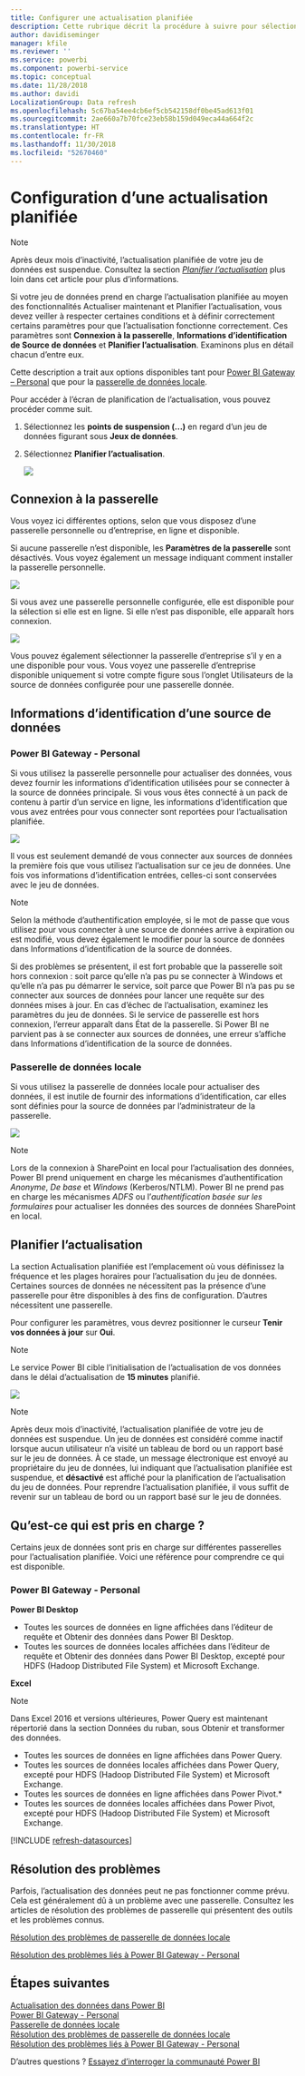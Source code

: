 ```yaml
---
title: Configurer une actualisation planifiée
description: Cette rubrique décrit la procédure à suivre pour sélectionner une passerelle et configurer une actualisation planifiée.
author: davidiseminger
manager: kfile
ms.reviewer: ''
ms.service: powerbi
ms.component: powerbi-service
ms.topic: conceptual
ms.date: 11/28/2018
ms.author: davidi
LocalizationGroup: Data refresh
ms.openlocfilehash: 5c67ba54ee4cb6ef5cb542158df0be45ad613f01
ms.sourcegitcommit: 2ae660a7b70fce23eb58b159d049eca44a664f2c
ms.translationtype: HT
ms.contentlocale: fr-FR
ms.lasthandoff: 11/30/2018
ms.locfileid: "52670460"
---
```

# <a name="configuring-scheduled-refresh"></a>Configuration d’une actualisation planifiée

>[!NOTE]
>Après deux mois d’inactivité, l’actualisation planifiée de votre jeu de données est suspendue. Consultez la section [*Planifier l’actualisation*](#schedule-refresh) plus loin dans cet article pour plus d’informations.
> 
> 

Si votre jeu de données prend en charge l’actualisation planifiée au moyen des fonctionnalités Actualiser maintenant et Planifier l’actualisation, vous devez veiller à respecter certaines conditions et à définir correctement certains paramètres pour que l’actualisation fonctionne correctement. Ces paramètres sont **Connexion à la passerelle**, **Informations d’identification de Source de données** et **Planifier l’actualisation**. Examinons plus en détail chacun d’entre eux.

Cette description a trait aux options disponibles tant pour [Power BI Gateway – Personal](service-gateway-personal-mode.md) que pour la [passerelle de données locale](service-gateway-onprem.md).

Pour accéder à l’écran de planification de l’actualisation, vous pouvez procéder comme suit.

1. Sélectionnez les **points de suspension (...)** en regard d’un jeu de données figurant sous **Jeux de données**.
2. Sélectionnez **Planifier l’actualisation**.
   
    ![](media/refresh-scheduled-refresh/dataset-menu.png)

## <a name="gateway-connection"></a>Connexion à la passerelle
Vous voyez ici différentes options, selon que vous disposez d’une passerelle personnelle ou d’entreprise, en ligne et disponible.

Si aucune passerelle n’est disponible, les **Paramètres de la passerelle** sont désactivés. Vous voyez également un message indiquant comment installer la passerelle personnelle.

![](media/refresh-scheduled-refresh/gateway-not-configured.png)

Si vous avez une passerelle personnelle configurée, elle est disponible pour la sélection si elle est en ligne. Si elle n’est pas disponible, elle apparaît hors connexion.

![](media/refresh-scheduled-refresh/gateway-connection.png)

Vous pouvez également sélectionner la passerelle d’entreprise s’il y en a une disponible pour vous. Vous voyez une passerelle d’entreprise disponible uniquement si votre compte figure sous l’onglet Utilisateurs de la source de données configurée pour une passerelle donnée.

## <a name="data-source-credentials"></a>Informations d’identification d’une source de données
### <a name="power-bi-gateway---personal"></a>Power BI Gateway - Personal
Si vous utilisez la passerelle personnelle pour actualiser des données, vous devez fournir les informations d’identification utilisées pour se connecter à la source de données principale. Si vous vous êtes connecté à un pack de contenu à partir d’un service en ligne, les informations d’identification que vous avez entrées pour vous connecter sont reportées pour l’actualisation planifiée.

![](media/refresh-scheduled-refresh/data-source-credentials-pgw.png)

Il vous est seulement demandé de vous connecter aux sources de données la première fois que vous utilisez l’actualisation sur ce jeu de données. Une fois vos informations d’identification entrées, celles-ci sont conservées avec le jeu de données.

> [!NOTE]
> Selon la méthode d’authentification employée, si le mot de passe que vous utilisez pour vous connecter à une source de données arrive à expiration ou est modifié, vous devez également le modifier pour la source de données dans Informations d’identification de la source de données.
> 
> 

Si des problèmes se présentent, il est fort probable que la passerelle soit hors connexion : soit parce qu’elle n’a pas pu se connecter à Windows et qu’elle n’a pas pu démarrer le service, soit parce que Power BI n’a pas pu se connecter aux sources de données pour lancer une requête sur des données mises à jour. En cas d’échec de l’actualisation, examinez les paramètres du jeu de données. Si le service de passerelle est hors connexion, l’erreur apparaît dans État de la passerelle. Si Power BI ne parvient pas à se connecter aux sources de données, une erreur s’affiche dans Informations d’identification de la source de données.

### <a name="on-premises-data-gateway"></a>Passerelle de données locale
Si vous utilisez la passerelle de données locale pour actualiser des données, il est inutile de fournir des informations d’identification, car elles sont définies pour la source de données par l’administrateur de la passerelle.

![](media/refresh-scheduled-refresh/data-source-credentials-egw.png)

> [!NOTE]
> Lors de la connexion à SharePoint en local pour l’actualisation des données, Power BI prend uniquement en charge les mécanismes d’authentification *Anonyme*, *De base* et *Windows* (Kerberos/NTLM). Power BI ne prend pas en charge les mécanismes *ADFS* ou l’*authentification basée sur les formulaires* pour actualiser les données des sources de données SharePoint en local.
> 
> 

## <a name="schedule-refresh"></a>Planifier l’actualisation
La section Actualisation planifiée est l’emplacement où vous définissez la fréquence et les plages horaires pour l’actualisation du jeu de données. Certaines sources de données ne nécessitent pas la présence d’une passerelle pour être disponibles à des fins de configuration. D’autres nécessitent une passerelle.

Pour configurer les paramètres, vous devrez positionner le curseur **Tenir vos données à jour** sur **Oui**.

> [!NOTE]
> Le service Power BI cible l’initialisation de l’actualisation de vos données dans le délai d’actualisation de **15 minutes** planifié.
> 
> 

![](media/refresh-scheduled-refresh/scheduled-refresh.png)

> [!NOTE]
> Après deux mois d’inactivité, l’actualisation planifiée de votre jeu de données est suspendue. Un jeu de données est considéré comme inactif lorsque aucun utilisateur n’a visité un tableau de bord ou un rapport basé sur le jeu de données. À ce stade, un message électronique est envoyé au propriétaire du jeu de données, lui indiquant que l’actualisation planifiée est suspendue, et **désactivé** est affiché pour la planification de l’actualisation du jeu de données. Pour reprendre l’actualisation planifiée, il vous suffit de revenir sur un tableau de bord ou un rapport basé sur le jeu de données.
> 
> 

## <a name="whats-supported"></a>Qu’est-ce qui est pris en charge ?
Certains jeux de données sont pris en charge sur différentes passerelles pour l’actualisation planifiée. Voici une référence pour comprendre ce qui est disponible.

### <a name="power-bi-gateway---personal"></a>Power BI Gateway - Personal
**Power BI Desktop**

* Toutes les sources de données en ligne affichées dans l’éditeur de requête et Obtenir des données dans Power BI Desktop.
* Toutes les sources de données locales affichées dans l’éditeur de requête et Obtenir des données dans Power BI Desktop, excepté pour HDFS (Hadoop Distributed File System) et Microsoft Exchange.

**Excel**

> [!NOTE]
> Dans Excel 2016 et versions ultérieures, Power Query est maintenant répertorié dans la section Données du ruban, sous Obtenir et transformer des données.
> 
> 

* Toutes les sources de données en ligne affichées dans Power Query.
* Toutes les sources de données locales affichées dans Power Query, excepté pour HDFS (Hadoop Distributed File System) et Microsoft Exchange.
* Toutes les sources de données en ligne affichées dans Power Pivot.\*
* Toutes les sources de données locales affichées dans Power Pivot, excepté pour HDFS (Hadoop Distributed File System) et Microsoft Exchange.

<!-- Refresh Data sources-->
[!INCLUDE [refresh-datasources](./includes/refresh-datasources.md)]

## <a name="troubleshooting"></a>Résolution des problèmes
Parfois, l’actualisation des données peut ne pas fonctionner comme prévu. Cela est généralement dû à un problème avec une passerelle. Consultez les articles de résolution des problèmes de passerelle qui présentent des outils et les problèmes connus.

[Résolution des problèmes de passerelle de données locale](service-gateway-onprem-tshoot.md)

[Résolution des problèmes liés à Power BI Gateway - Personal](service-admin-troubleshooting-power-bi-personal-gateway.md)

## <a name="next-steps"></a>Étapes suivantes
[Actualisation des données dans Power BI](refresh-data.md)  
[Power BI Gateway - Personal](service-gateway-personal-mode.md)  
[Passerelle de données locale](service-gateway-onprem.md)  
[Résolution des problèmes de passerelle de données locale](service-gateway-onprem-tshoot.md)  
[Résolution des problèmes liés à Power BI Gateway - Personal](service-admin-troubleshooting-power-bi-personal-gateway.md)  

D’autres questions ? [Essayez d’interroger la communauté Power BI](http://community.powerbi.com/)


